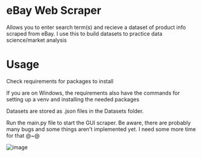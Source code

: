 # eBay Web Scraper
Allows you to enter search term(s) and recieve a dataset of product info scraped from eBay.
I use this to build datasets to practice data science/market analysis

# Usage
Check requirements for packages to install


If you are on Windows, the requirements also have the commands for setting up a venv and installing the needed packages

Datasets are stored as .json files in the Datasets folder.

Run the main.py file to start the GUI scraper.
Be aware, there are probably many bugs and some things aren't implemented yet. I need some more time for that @~@

![image](https://github.com/TylerZyngier/eBay-Web-Scraper/assets/60865749/14ad7bad-9267-4f34-8422-37ab1e1f93fa)
